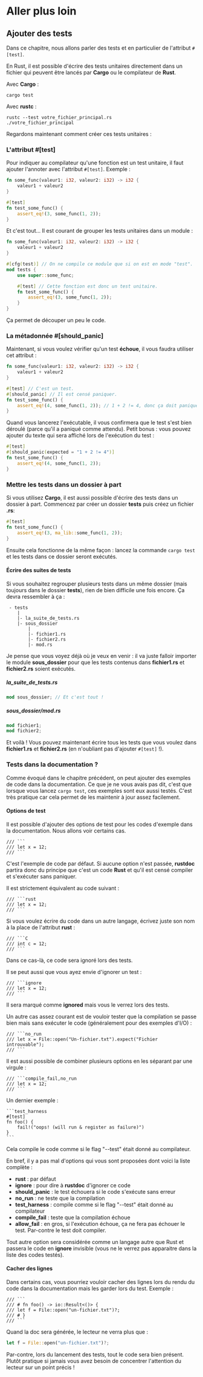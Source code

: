 # Aller plus loin

## Ajouter des tests

Dans ce chapitre, nous allons parler des tests et en particulier de l'attribut `#[test]`.

En Rust, il est possible d'écrire des tests unitaires directement dans un fichier qui peuvent être lancés par __Cargo__ ou le compilateur de __Rust__.

Avec __Cargo__ :

```Shell
cargo test
```

Avec __rustc__ :

```Shell
rustc --test votre_fichier_principal.rs
./votre_fichier_principal
```

Regardons maintenant comment créer ces tests unitaires :

### L'attribut #[test]

Pour indiquer au compilateur qu'une fonction est un test unitaire, il faut ajouter l'annoter avec l'attribut `#[test]`. Exemple :

```Rust
fn some_func(valeur1: i32, valeur2: i32) -> i32 {
    valeur1 + valeur2
}

#[test]
fn test_some_func() {
    assert_eq!(3, some_func(1, 2));
}
```

Et c'est tout... Il est courant de grouper les tests unitaires dans un module :

```Rust
fn some_func(valeur1: i32, valeur2: i32) -> i32 {
    valeur1 + valeur2
}

#[cfg(test)] // On ne compile ce module que si on est en mode "test".
mod tests {
    use super::some_func;

    #[test] // Cette fonction est donc un test unitaire.
    fn test_some_func() {
        assert_eq!(3, some_func(1, 2));
    }
}
```

Ça permet de découper un peu le code.

### La métadonnée #[should_panic]

Maintenant, si vous voulez vérifier qu'un test __échoue__, il vous faudra utiliser cet attribut :

```Rust
fn some_func(valeur1: i32, valeur2: i32) -> i32 {
    valeur1 + valeur2
}

#[test] // C'est un test.
#[should_panic] // Il est censé paniquer.
fn test_some_func() {
    assert_eq!(4, some_func(1, 2)); // 1 + 2 != 4, donc ça doit paniquer.
}
```

Quand vous lancerez l'exécutable, il vous confirmera que le test s'est bien déroulé (parce qu'il a paniqué comme attendu). Petit bonus : vous pouvez ajouter du texte qui sera affiché lors de l'exécution du test :

```Rust
#[test]
#[should_panic(expected = "1 + 2 != 4")]
fn test_some_func() {
    assert_eq!(4, some_func(1, 2));
}
```

### Mettre les tests dans un dossier à part

Si vous utilisez __Cargo__, il est aussi possible d'écrire des tests dans un dossier à part. Commencez par créer un dossier __tests__ puis créez un fichier __.rs__:

```Rust
#[test]
fn test_some_func() {
    assert_eq!(3, ma_lib::some_func(1, 2));
}
```

Ensuite cela fonctionne de la même façon : lancez la commande `cargo test` et les tests dans ce dossier seront exécutés.

#### Écrire des suites de tests

Si vous souhaitez regrouper plusieurs tests dans un même dossier (mais toujours dans le dossier __tests__), rien de bien difficile une fois encore. Ça devra ressembler à ça :

```
 - tests
    |
    |- la_suite_de_tests.rs
    |- sous_dossier
        |
        |- fichier1.rs
        |- fichier2.rs
        |- mod.rs
```

Je pense que vous voyez déjà où je veux en venir : il va juste falloir importer le module **sous_dossier** pour que les tests contenus dans __fichier1.rs__ et __fichier2.rs__ soient exécutés.

##### la_suite_de_tests.rs

```Rust
mod sous_dossier; // Et c'est tout !
```

##### sous_dossier/mod.rs

```Rust
mod fichier1;
mod fichier2;
```

Et voilà ! Vous pouvez maintenant écrire tous les tests que vous voulez dans __fichier1.rs__ et __fichier2.rs__ (en n'oubliant pas d'ajouter `#[test]` !).

### Tests dans la documentation ?

Comme évoqué dans le chapitre précédent, on peut ajouter des exemples de code dans la documentation. Ce que je ne vous avais pas dit, c'est que lorsque vous lancez ``cargo test``, ces exemples sont eux aussi testés. C'est très pratique car cela permet de les maintenir à jour assez facilement.

#### Options de test

Il est possible d'ajouter des options de test pour les codes d'exemple dans la documentation. Nous allons voir certains cas.

    /// ```
    /// let x = 12;
    /// ```

C'est l'exemple de code par défaut. Si aucune option n'est passée, __rustdoc__ partira donc du principe que c'est un code __Rust__ et qu'il est censé compiler et s'exécuter sans paniquer.

Il est strictement équivalent au code suivant :

    /// ```rust
    /// let x = 12;
    /// ```

Si vous voulez écrire du code dans un autre langage, écrivez juste son nom à la place de l'attribut __rust__ :

    /// ```C
    /// int c = 12;
    /// ```

Dans ce cas-là, ce code sera ignoré lors des tests.

Il se peut aussi que vous ayez envie d'ignorer un test :

    /// ```ignore
    /// let x = 12;
    /// ```

Il sera marqué comme __ignored__ mais vous le verrez lors des tests.

Un autre cas assez courant est de vouloir tester que la compilation se passe bien mais sans exécuter le code (généralement pour des exemples d'I/O) :

    /// ```no_run
    /// let x = File::open("Un-fichier.txt").expect("Fichier introuvable");
    /// ```

Il est aussi possible de combiner plusieurs options en les séparant par une virgule :

    /// ```compile_fail,no_run
    /// let x = 12;
    /// ```

Un dernier exemple :

    ```test_harness
    #[test]
    fn foo() {
        fail!("oops! (will run & register as failure)")
    }
    ```

Cela compile le code comme si le flag "--test" était donné au compilateur.

En bref, il y a pas mal d'options qui vous sont proposées dont voici la liste complète :

-   __rust__ : par défaut
-   __ignore__ : pour dire à __rustdoc__ d'ignorer ce code
-   __should_panic__ : le test échouera si le code s'exécute sans erreur
-   __no_run__ : ne teste que la compilation
-   __test_harness__ : compile comme si le flag "--test" était donné au compilateur
-   __compile_fail__ : teste que la compilation échoue
-   __allow_fail__ : en gros, si l'exécution échoue, ça ne fera pas échouer le test. Par-contre le test doit compiler.

Tout autre option sera considérée comme un langage autre que Rust et passera le code en __ignore__ invisible (vous ne le verrez pas apparaitre dans la liste des codes testés).

#### Cacher des lignes

Dans certains cas, vous pourriez vouloir cacher des lignes lors du rendu du code dans la documentation mais les garder lors du test. Exemple :

    /// ```
    /// # fn foo() -> io::Result<()> {
    /// let f = File::open("un-fichier.txt")?;
    /// # }
    /// ```

Quand la doc sera générée, le lecteur ne verra plus que :

```Rust
let f = File::open("un-fichier.txt")?;
```

Par-contre, lors du lancement des tests, tout le code sera bien présent. Plutôt pratique si jamais vous avez besoin de concentrer l'attention du lecteur sur un point précis !
